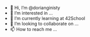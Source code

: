 - 👋 Hi, I’m @dorianginisty
- 👀 I’m interested in ...
- 🌱 I’m currently learning at 42School
- 💞️ I’m looking to collaborate on ...
- 📫 How to reach me ...

<!---
dorianginisty/dorianginisty is a ✨ special ✨ repository because its `README.md` (this file) appears on your GitHub profile.
You can click the Preview link to take a look at your changes.
--->
